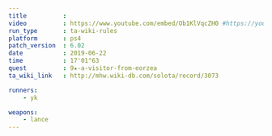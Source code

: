 ```yaml
---
title          :
video          : https://www.youtube.com/embed/Ob1KlVqcZH0 #https://youtu.be/Ob1KlVqcZH0
run_type       : ta-wiki-rules
platform       : ps4
patch_version  : 6.02
date           : 2019-06-22
time           : 17'01"63
quest          : 9★-a-visitor-from-eorzea
ta_wiki_link   : http://mhw.wiki-db.com/solota/record/3073

runners:
    - yk

weapons:
    - lance
---
```

